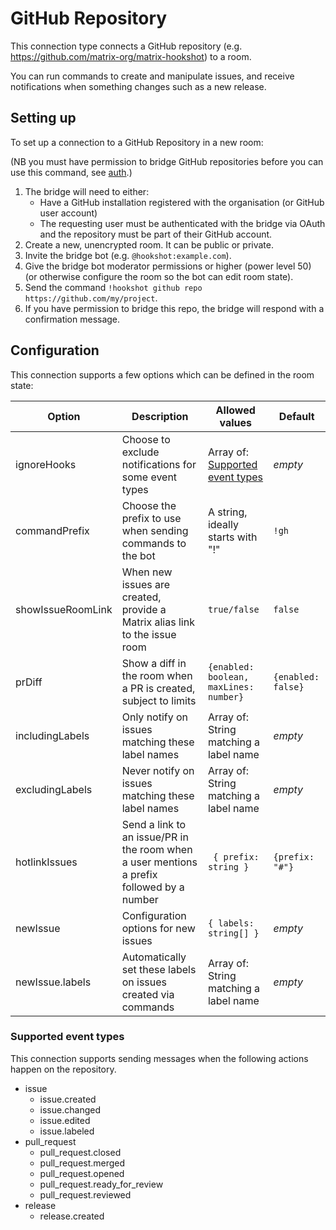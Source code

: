 GitHub Repository
=================

This connection type connects a GitHub repository (e.g. https://github.com/matrix-org/matrix-hookshot) to a room.

You can run commands to create and manipulate issues, and receive notifications when something changes such as
a new release.

## Setting up

To set up a connection to a GitHub Repository in a new room:

(NB you must have permission to bridge GitHub repositories before you can use this command, see [auth](../auth.html#github).)

1. The bridge will need to either:
    - Have a GitHub installation registered with the organisation (or GitHub user account)
    - The requesting user must be authenticated with the bridge via OAuth and the repository must be part of their GitHub account.
2. Create a new, unencrypted room. It can be public or private.
3. Invite the bridge bot (e.g. `@hookshot:example.com`).
4. Give the bridge bot moderator permissions or higher (power level 50) (or otherwise configure the room so the bot can edit room state).
5. Send the command `!hookshot github repo https://github.com/my/project`.
6. If you have permission to bridge this repo, the bridge will respond with a confirmation message.

## Configuration

This connection supports a few options which can be defined in the room state:

| Option | Description | Allowed values | Default |
|--------|-------------|----------------|---------| 
|ignoreHooks|Choose to exclude notifications for some event types|Array of: [Supported event types](#supported-event-types) |*empty*|
|commandPrefix|Choose the prefix to use when sending commands to the bot|A string, ideally starts with "!"|`!gh`|
|showIssueRoomLink|When new issues are created, provide a Matrix alias link to the issue room|`true/false`|`false`|
|prDiff|Show a diff in the room when a PR is created, subject to limits|`{enabled: boolean, maxLines: number}`|`{enabled: false}`|
|includingLabels|Only notify on issues matching these label names|Array of: String matching a label name|*empty*|
|excludingLabels|Never notify on issues matching these label names|Array of: String matching a label name|*empty*|
|hotlinkIssues|Send a link to an issue/PR in the room when a user mentions a prefix followed by a number|` { prefix: string }`|`{prefix: "#"}`|
|newIssue|Configuration options for new issues|`{ labels: string[] }`|*empty*|
|newIssue.labels|Automatically set these labels on issues created via commands|Array of: String matching a label name|*empty*|


### Supported event types

This connection supports sending messages when the following actions happen on the repository.

- issue
  - issue.created
  - issue.changed
  - issue.edited
  - issue.labeled
- pull_request
  - pull_request.closed
  - pull_request.merged
  - pull_request.opened
  - pull_request.ready_for_review
  - pull_request.reviewed
- release
  - release.created
